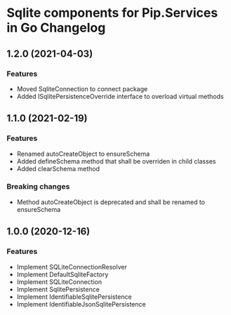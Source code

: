 # Sqlite components for Pip.Services in Go Changelog

## <a name="1.2.0"></a> 1.2.0 (2021-04-03) 

### Features
* Moved SqliteConnection to connect package
* Added ISqlitePersistenceOverride interface to overload virtual methods

## <a name="1.1.0"></a> 1.1.0 (2021-02-19) 

### Features
* Renamed autoCreateObject to ensureSchema
* Added defineSchema method that shall be overriden in child classes
* Added clearSchema method

### Breaking changes
* Method autoCreateObject is deprecated and shall be renamed to ensureSchema


## <a name="1.0.0"></a> 1.0.0 (2020-12-16) 

### Features
* Implement SQLiteConnectionResolver
* Implement DefaultSqliteFactory
* Implement SQLiteConnection
* Implement SqlitePersistence
* Implement IdentifiableSqlitePersistence
* Implement IdentifiableJsonSqlitePersistence
